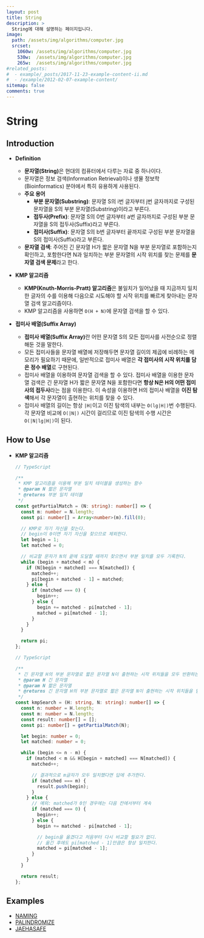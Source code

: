 ```yaml
---
layout: post
title: String
description: >
  String에 대해 설명하는 페이지입니다.
image: 
  path: /assets/img/algorithms/computer.jpg
  srcset:
    1060w: /assets/img/algorithms/computer.jpg
    530w:  /assets/img/algorithms/computer.jpg
    265w:  /assets/img/algorithms/computer.jpg
#related_posts:
#  - example/_posts/2017-11-23-example-content-ii.md
#  - /example/2012-02-07-example-content/
sitemap: false
comments: true
---
```


# String

## Introduction

- **Definition**

  - <b>문자열(String)</b>은 현대의 컴퓨터에서 다루는 자료 중 하나이다.
  - 문자열은 정보 검색(Information Retrieval)이나 생물 정보학(Bioinformatics) 분야에서 특히 유용하게 사용된다.
  - **주요 용어**
    - **부분 문자열(Substring)**: 문자열 S의 i번 글자부터 j번 글자까지로 구성된 문자열을 S의 부분 문자열(Substring)이라고 부른다.
    - **접두사(Prefix)**: 문자열 S의 0번 글자부터 a번 글자까지로 구성된 부분 문자열을 S의 접두사(Suffix)라고 부른다.
    - **접미사(Suffix)**: 문자열 S의 b번 글자부터 끝까지로 구성된 부분 문자열을 S의 접미사(Suffix)라고 부른다.
  - **문자열 검색**: 주어진 긴 문자열 H가 짧은 문자열 N을 부분 문자열로 포함하는지 확인하고, 포함한다면 N과 일치하는 부분 문자열의 시작 위치를 찾는 문제를 **문자열 검색 문제**라고 한다.
- **KMP 알고리즘**
  - **KMP(Knuth-Morris-Pratt) 알고리즘**은 불일치가 일어났을 때 지금까지 일치한 글자의 수를 이용해 다음으로 시도해야 할 시작 위치를 빠르게 찾아내는 문자열 검색 알고리즘이다.
  - KMP 알고리즘을 사용하면 <code>O(H + N)</code>에 문자열 검색을 할 수 있다.
- **접미사 배열(Suffix Array)**
  - <b>접미사 배열(Suffix Array)</b>란 어떤 문자열 S의 모든 접미사를 사전순으로 정렬해둔 것을 말한다.
  - 모든 접미사들을 문자열 배열에 저장해두면 문자열 길이의 제곱에 비례하는 메모리가 필요하기 때문에, 일반적으로 접미사 배열은 <b>각 접미사의 시작 위치를 담은 정수 배열</b>로 구현된다.
  - 접미사 배열을 이용하여 문자열 검색을 할 수 있다. 접미사 배열을 이용한 문자열 검색은 긴 문자열 H가 짧은 문자열 N을 포함한다면 <b>항상 N은 H의 어떤 접미사의 접두사</b>라는 점을 이용한다. 이 속성을 이용하면 H의 접미사 배열을 <b>이진 탐색</b>해서 각 문자열이 출현하는 위치를 찾을 수 있다.
  - 접미사 배열의 길이는 항상 <code>|H|</code>이고 이진 탐색의 내부는 <code>O(lg|H|)</code>번 수행된다. 각 문자열 비교에 <code>O(|N|)</code> 시간이 걸리므로 이진 탐색의 수행 시간은 <code>O(|N|lg|H|)</code>이 된다.

## How to Use
- **KMP 알고리즘**

  ```ts
  // TypeScript

  /**
   * KMP 알고리즘을 이용해 부분 일치 테이블을 생성하는 함수
   * @param N 짧은 문자열
   * @returns 부분 일치 테이블
   */
  const getPartialMatch = (N: string): number[] => {
    const m: number = N.length;
    const pi: number[] = Array<number>(m).fill(0);

    // KMP로 자기 자신을 찾는다.
    // begin이 0이면 자기 자신을 찾으므로 제외한다.
    let begin = 1;
    let matched = 0;

    // 비교할 문자가 N의 끝에 도달할 때까지 찾으면서 부분 일치를 모두 기록한다.
    while (begin + matched < m) {
      if (N[begin + matched] === N[matched]) {
        matched++;
        pi[begin + matched - 1] = matched;
      } else {
        if (matched === 0) {
          begin++;
        } else {
          begin += matched - pi[matched - 1];
          matched = pi[matched - 1];
        }
      }
    }

    return pi;
  };
  ```

  ```ts
  // TypeScript

  /**
   * 긴 문자열 H의 부분 문자열로 짧은 문자열 N이 출현하는 시작 위치들을 모두 반환하는 함수
   * @param H 긴 문자열
   * @param N 짧은 문자열
   * @returns 긴 문자열 H의 부분 문자열로 짧은 문자열 N이 출현하는 시작 위치들을 담은 배열
   */
  const kmpSearch = (H: string, N: string): number[] => {
    const n: number = H.length;
    const m: number = N.length;
    const result: number[] = [];
    const pi: number[] = getPartialMatch(N);

    let begin: number = 0;
    let matched: number = 0;

    while (begin <= n - m) {
      if (matched < m && H[begin + matched] === N[matched]) {
        matched++;

        // 결과적으로 m글자가 모두 일치했다면 답에 추가한다.
        if (matched === m) {
          result.push(begin);
        }
      } else {
        // 예외: matched가 0인 경우에는 다음 칸에서부터 계속
        if (matched === 0) {
          begin++;
        } else {
          begin += matched - pi[matched - 1];

          // begin을 옮겼다고 처음부터 다시 비교할 필요가 없디.
          // 옮긴 후에도 pi[matched - 1]만큼은 항상 일치한다.
          matched = pi[matched - 1];
        }
      }
    }

    return result;
  };
  ```

## Examples
- <a href="https://github.com/HyunJinNo/Algorithm/blob/main/String/NAMING.ts" target="_blank">NAMING</a>
- <a href="https://github.com/HyunJinNo/Algorithm/blob/main/String/PALINDROMIZE.ts" target="_blank">PALINDROMIZE</a>
- <a href="https://github.com/HyunJinNo/Algorithm/blob/main/String/JAEHASAFE.ts" target="_blank">JAEHASAFE</a>
